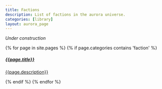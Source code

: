 ```yaml
---
title: Factions
description: List of factions in the aurora universe.
categories: [library]
layout: aurora_page
---
```


*Under construction*

<div>
{% for page in site.pages %}
{% if page.categories contains 'faction' %}
<a href="{{page.url}}" class="category">
    <div class="item">
        <h5>{{page.title}}</h5>
        <p>{{page.description}}</p>
    </div>
</a>
{% endif %}
{% endfor %}
</div>